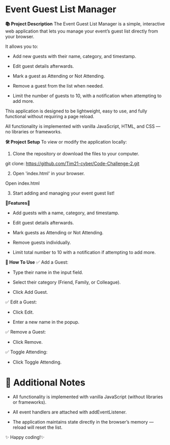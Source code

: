 # Event Guest List Manager

**📚 Project Description**
The Event Guest List Manager is a simple, interactive web application that lets you manage your event’s guest list directly from your browser.

It allows you to:

- Add new guests with their name, category, and timestamp.

- Edit guest details afterwards.

- Mark a guest as Attending or Not Attending.

- Remove a guest from the list when needed.

- Limit the number of guests to 10, with a notification when attempting to add more.

This application is designed to be lightweight, easy to use, and fully functional without requiring a page reload.

All functionality is implemented with vanilla JavaScript, HTML, and CSS — no libraries or frameworks.

 **🛠 Project Setup**
To view or modify the application locally:

1. Clone the repository or download the files to your computer.

git clone: https://github.com/Tim21-cyber/Code-Challenge-2.git

2. Open 'index.html' in your browser.

Open index.html

3. Start adding and managing your event guest list!

**🔹Features🔹**
- Add guests with a name, category, and timestamp.

- Edit guest details afterwards.

- Mark guests as Attending or Not Attending.

- Remove guests individually.

- Limit total number to 10 with a notification if attempting to add more.

**📝 How To Use**
✅ Add a Guest:

- Type their name in the input field.

- Select their category (Friend, Family, or Colleague).

- Click Add Guest.

✅ Edit a Guest:

- Click Edit.

- Enter a new name in the popup.

✅ Remove a Guest:

- Click Remove.

✅ Toggle Attending:

- Click Toggle Attending.

# 🌟 Additional Notes
- All functionality is implemented with vanilla JavaScript (without libraries or frameworks).

- All event handlers are attached with addEventListener.

- The application maintains state directly in the browser’s memory — reload will reset the list.


✨ Happy coding!✨

